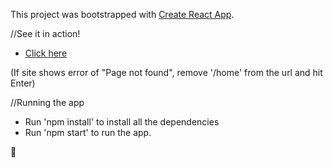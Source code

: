This project was bootstrapped with [Create React App](https://github.com/facebook/create-react-app).

//See it in action!

- [Click here](https://sid-tasklist.netlify.app/home)

(If site shows error of "Page not found", remove '/home' from the url and hit Enter)

//Running the app

- Run 'npm install' to install all the dependencies 
- Run 'npm start' to run the app.

🍻
